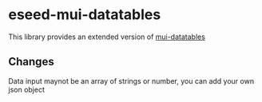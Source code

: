 # eseed-mui-datatables
This library provides an extended version of [mui-datatables](https://github.com/mui-org/material-ui)

## Changes
Data input maynot be an array of strings or number, you can add your own json object
